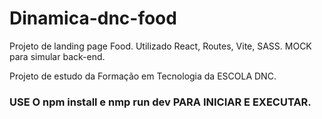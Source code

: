 # Dinamica-dnc-food

Projeto de landing page Food.
Utilizado React, Routes, Vite, SASS.
MOCK para simular back-end.

Projeto de estudo da Formação em Tecnologia da ESCOLA DNC.

### USE O npm install e nmp run dev PARA INICIAR E EXECUTAR. 